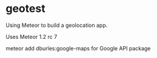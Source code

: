 # geotest

Using Meteor to build a geolocation app.

Uses Meteor 1.2 rc 7 

meteor add dburles:google-maps   for Google API package 
